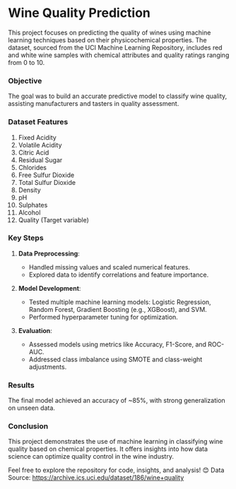 # **Wine Quality Prediction**  

This project focuses on predicting the quality of wines using machine learning techniques based on their physicochemical properties. The dataset, sourced from the UCI Machine Learning Repository, includes red and white wine samples with chemical attributes and quality ratings ranging from 0 to 10.  

### **Objective**  
The goal was to build an accurate predictive model to classify wine quality, assisting manufacturers and tasters in quality assessment.  

### **Dataset Features**  
1. Fixed Acidity  
2. Volatile Acidity  
3. Citric Acid  
4. Residual Sugar  
5. Chlorides  
6. Free Sulfur Dioxide  
7. Total Sulfur Dioxide  
8. Density  
9. pH  
10. Sulphates  
11. Alcohol  
12. Quality (Target variable)  

### **Key Steps**  
1. **Data Preprocessing**:  
   - Handled missing values and scaled numerical features.  
   - Explored data to identify correlations and feature importance.  

2. **Model Development**:  
   - Tested multiple machine learning models: Logistic Regression, Random Forest, Gradient Boosting (e.g., XGBoost), and SVM.  
   - Performed hyperparameter tuning for optimization.  

3. **Evaluation**:  
   - Assessed models using metrics like Accuracy, F1-Score, and ROC-AUC.  
   - Addressed class imbalance using SMOTE and class-weight adjustments.  

### **Results**  
The final model achieved an accuracy of ~85%, with strong generalization on unseen data.  

### **Conclusion**  
This project demonstrates the use of machine learning in classifying wine quality based on chemical properties. It offers insights into how data science can optimize quality control in the wine industry.  

Feel free to explore the repository for code, insights, and analysis! 😊
Data Source: https://archive.ics.uci.edu/dataset/186/wine+quality
